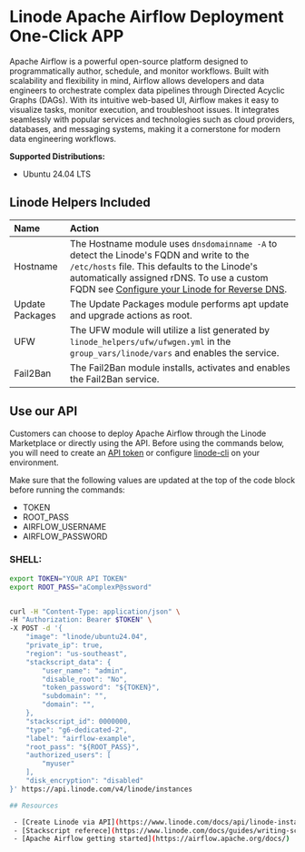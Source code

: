 # Linode Apache Airflow Deployment One-Click APP

Apache Airflow is a powerful open-source platform designed to programmatically author, schedule, and monitor workflows. Built with scalability and flexibility in mind, Airflow allows developers and data engineers to orchestrate complex data pipelines through Directed Acyclic Graphs (DAGs). With its intuitive web-based UI, Airflow makes it easy to visualize tasks, monitor execution, and troubleshoot issues. It integrates seamlessly with popular services and technologies such as cloud providers, databases, and messaging systems, making it a cornerstone for modern data engineering workflows.

**Supported Distributions:**

- Ubuntu 24.04 LTS

## Linode Helpers Included

| Name  | Action  |
| :---  | :---    |
| Hostname   | The Hostname module uses `dnsdomainname -A` to detect the Linode's FQDN and write to the `/etc/hosts` file. This defaults to the Linode's automatically assigned rDNS. To use a custom FQDN see [Configure your Linode for Reverse DNS](https://www.linode.com/docs/guides/configure-your-linode-for-reverse-dns/).  |
| Update Packages   | The Update Packages module performs apt update and upgrade actions as root.  |
| UFW   | The UFW module will utilize a list generated by `linode_helpers/ufw/ufwgen.yml` in the `group_vars/linode/vars` and enables the service.  |
| Fail2Ban   | The Fail2Ban module installs, activates and enables the Fail2Ban service.  |

## Use our API

Customers can choose to deploy Apache Airflow through the Linode Marketplace or directly using the API. Before using the commands below, you will need to create an [API token](https://www.linode.com/docs/products/tools/linode-api/get-started/#create-an-api-token) or configure [linode-cli](https://www.linode.com/products/cli/) on your environment.

Make sure that the following values are updated at the top of the code block before running the commands:
- TOKEN  
- ROOT_PASS  
- AIRFLOW_USERNAME  
- AIRFLOW_PASSWORD  

### SHELL:
```bash
export TOKEN="YOUR API TOKEN"
export ROOT_PASS="aComplexP@ssword"


curl -H "Content-Type: application/json" \
-H "Authorization: Bearer $TOKEN" \
-X POST -d '{
    "image": "linode/ubuntu24.04",
    "private_ip": true,
    "region": "us-southeast",
    "stackscript_data": {
        "user_name": "admin",
        "disable_root": "No",
        "token_password": "${TOKEN}",
        "subdomain": "",
        "domain": "",
    },
    "stackscript_id": 0000000,
    "type": "g6-dedicated-2",
    "label": "airflow-example",
    "root_pass": "${ROOT_PASS}",
    "authorized_users": [
        "myuser"
    ],
    "disk_encryption": "disabled"
}' https://api.linode.com/v4/linode/instances

## Resources

 - [Create Linode via API](https://www.linode.com/docs/api/linode-instances/#linode-create) 
 - [Stackscript referece](https://www.linode.com/docs/guides/writing-scripts-for-use-with-linode-stackscripts-a-tutorial/#user-defined-fields-udfs) 
 - [Apache Airflow getting started](https://airflow.apache.org/docs/)